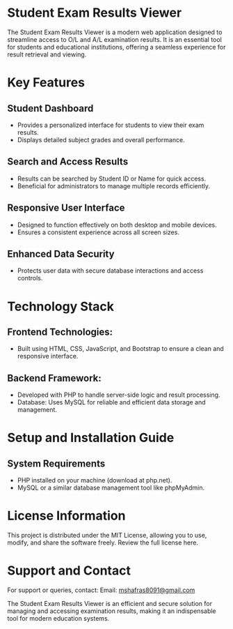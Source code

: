 # Student Exam Results Viewer
The Student Exam Results Viewer is a modern web application designed to streamline access to O/L and A/L examination results. It is an essential tool for students and educational institutions, offering a seamless experience for result retrieval and viewing.

# Key Features

## Student Dashboard
 - Provides a personalized interface for students to view their exam results.
 - Displays detailed subject grades and overall performance.
## Search and Access Results
 - Results can be searched by Student ID or Name for quick access.
 - Beneficial for administrators to manage multiple records efficiently.
## Responsive User Interface
 - Designed to function effectively on both desktop and mobile devices.
 - Ensures a consistent experience across all screen sizes.
## Enhanced Data Security
 - Protects user data with secure database interactions and access controls.

# Technology Stack

## Frontend Technologies:
- Built using HTML, CSS, JavaScript, and Bootstrap to ensure a clean and responsive interface.

## Backend Framework:
- Developed with PHP to handle server-side logic and result processing.
- Database: Uses MySQL for reliable and efficient data storage and management.

# Setup and Installation Guide
## System Requirements
- PHP installed on your machine (download at php.net).
- MySQL or a similar database management tool like phpMyAdmin.

# License Information
This project is distributed under the MIT License, allowing you to use, modify, and share the software freely. Review the full license here.

# Support and Contact
For support or queries, contact:
Email: mshafras8091@gmail.com

The Student Exam Results Viewer is an efficient and secure solution for managing and accessing examination results, making it an indispensable tool for modern education systems.
